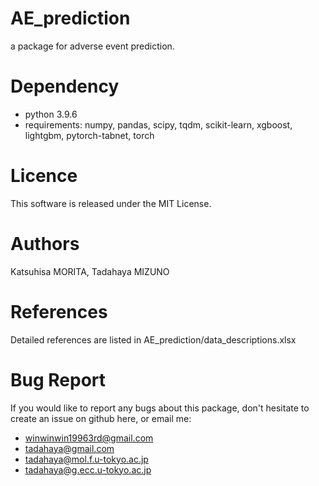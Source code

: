 # AE_prediction  
a package for adverse event prediction.  

# Dependency  
* python 3.9.6
* requirements: numpy, pandas, scipy, tqdm, scikit-learn, xgboost, lightgbm, pytorch-tabnet, torch
   
# Licence  
This software is released under the MIT License.  

# Authors  
Katsuhisa MORITA, Tadahaya MIZUNO

# References
Detailed references are listed in AE_prediction/data_descriptions.xlsx

# Bug Report  
If you would like to report any bugs about this package, don't hesitate to create an issue on github here, or email me:  
* winwinwin19963rd@gmail.com
* tadahaya@gmail.com  
* tadahaya@mol.f.u-tokyo.ac.jp
* tadahaya@g.ecc.u-tokyo.ac.jp

